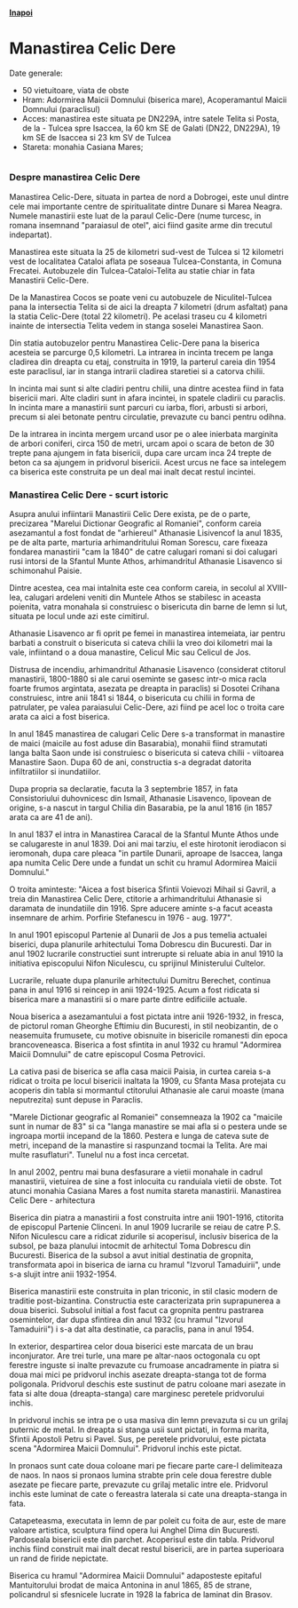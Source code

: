 <h4 class="right"><a href="/dobrogea">Inapoi</a></h4>

# Manastirea Celic Dere

Date generale:

* 50 vietuitoare, viata de obste
* Hram: Adormirea Maicii Domnului (biserica mare), Acoperamantul Maicii Domnului (paraclisul)
* Acces: manastirea este situata pe DN229A, intre satele Telita si Posta, de la - Tulcea spre Isaccea, la 60 km SE de Galati (DN22, DN229A), 19 km SE de Isaccea si 23 km SV de Tulcea
* Stareta: monahia Casiana Mares;

<figure class="center"><img src="/images/celicdere.jpg" alt=""></figure>

### Despre manastirea Celic Dere

Manastirea Celic-Dere, situata in partea de nord a Dobrogei, este unul dintre cele mai importante centre de spiritualitate dintre Dunare si Marea Neagra. Numele manastirii este luat de la paraul Celic-Dere (nume turcesc, in romana insemnand "paraiasul de otel", aici fiind gasite arme din trecutul indepartat).
 
Manastirea este situata la 25 de kilometri sud-vest de Tulcea si 12 kilometri vest de localitatea Cataloi aflata pe soseaua Tulcea-Constanta, in Comuna Frecatei. Autobuzele din Tulcea-Cataloi-Telita au statie chiar in fata Manastirii Celic-Dere.
 
De la Manastirea Cocos se poate veni cu autobuzele de Niculitel-Tulcea pana la intersectia Telita si de aici la dreapta 7 kilometri (drum asfaltat) pana la statia Celic-Dere (total 22 kilometri). Pe acelasi traseu cu 4 kilometri inainte de intersectia Telita vedem in stanga soselei Manastirea Saon.
 
Din statia autobuzelor pentru Manastirea Celic-Dere pana la biserica acesteia se parcurge 0,5 kilometri. La intrarea in incinta trecem pe langa cladirea din dreapta cu etaj, construita in 1919, la parterul careia din 1954 este paraclisul, iar in stanga intrarii cladirea staretiei si a catorva chilii.
 
In incinta mai sunt si alte cladiri pentru chilii, una dintre acestea fiind in fata bisericii mari. Alte cladiri sunt in afara incintei, in spatele cladirii cu paraclis. In incinta mare a manastirii sunt parcuri cu iarba, flori, arbusti si arbori, precum si alei betonate pentru circulatie, prevazute cu banci pentru odihna.
             
De la intrarea in incinta mergem urcand usor pe o alee inierbata marginita de arbori coniferi, circa 150 de metri, urcam apoi o scara de beton de 30 trepte pana ajungem in fata bisericii, dupa care urcam inca 24 trepte de beton ca sa ajungem in pridvorul bisericii. Acest urcus ne face sa intelegem ca biserica este construita pe un deal mai inalt decat restul incintei.

### Manastirea Celic Dere - scurt istoric

Asupra anului infiintarii Manastirii Celic Dere exista, pe de o parte, precizarea "Marelui Dictionar Geografic al Romaniei", conform careia asezamantul a fost fondat de "arhiereul" Athanasie Lisivencof la anul 1835, pe de alta parte, marturia arhimandritului Roman Sorescu, care fixeaza fondarea manastirii "cam la 1840" de catre calugari romani si doi calugari rusi intorsi de la Sfantul Munte Athos, arhimandritul Athanasie Lisavenco si schimonahul Paisie.
 
Dintre acestea, cea mai intalnita este cea conform careia, in secolul al XVIII-lea, calugari ardeleni veniti din Muntele Athos se stabilesc in aceasta poienita, vatra monahala si construiesc o bisericuta din barne de lemn si lut, situata pe locul unde azi este cimitirul.

Athanasie Lisavenco ar fi oprit pe femei in manastirea intemeiata, iar pentru barbati a construit o bisericuta si cateva chilii la vreo doi kilometri mai la vale, infiintand o a doua manastire, Celicul Mic sau Celicul de Jos.
 
Distrusa de incendiu, arhimandritul Athanasie Lisavenco (considerat ctitorul manastirii, 1800-1880 si ale carui oseminte se gasesc intr-o mica racla foarte frumos argintata, asezata pe dreapta in paraclis) si Dosotei Crihana construiesc, intre anii 1841 si 1844, o bisericuta cu chilii in forma de patrulater, pe valea paraiasului Celic-Dere, azi fiind pe acel loc o troita care arata ca aici a fost biserica.
 
In anul 1845 manastirea de calugari Celic Dere s-a transformat in manastire de maici (maicile au fost aduse din Basarabia), monahii fiind stramutati langa balta Saon unde isi construiesc o bisericuta si cateva chilii - viitoarea Manastire Saon. Dupa 60 de ani, constructia s-a degradat datorita infiltratiilor si inundatiilor.
             
Dupa propria sa declaratie, facuta la 3 septembrie 1857, in fata Consistoriului duhovnicesc din Ismail, Athanasie Lisavenco, lipovean de origine, s-a nascut in targul Chilia din Basarabia, pe la anul 1816 (in 1857 arata ca are 41 de ani).
 
In anul 1837 el intra in Manastirea Caracal de la Sfantul Munte Athos unde se calugareste in anul 1839. Doi ani mai tarziu, el este hirotonit ierodiacon si ieromonah, dupa care pleaca "in partile Dunarii, aproape de Isaccea, langa apa numita Celic Dere unde a fundat un schit cu hramul Adormirea Maicii Domnului."
 
O troita aminteste: "Aicea a fost biserica Sfintii Voievozi Mihail si Gavril, a treia din Manastirea Celic Dere, ctitorie a arhimandritului Athanasie si daramata de inundatiile din 1916. Spre aducere aminte s-a facut aceasta insemnare de arhim. Porfirie Stefanescu in 1976 - aug. 1977".
 
In anul 1901 episcopul Partenie al Dunarii de Jos a pus temelia actualei biserici, dupa planurile arhitectului Toma Dobrescu din Bucuresti. Dar in anul 1902 lucrarile constructiei sunt intrerupte si reluate abia in anul 1910 la initiativa episcopului Nifon Niculescu, cu sprijinul Ministerului Cultelor.
 
Lucrarile, reluate dupa planurile arhitectului Dumitru Berechet, continua pana in anul 1916 si reincep in anii 1924-1925. Acum a fost ridicata si biserica mare a manastirii si o mare parte dintre edificiile actuale.
 
Noua biserica a asezamantului a fost pictata intre anii 1926-1932, in fresca, de pictorul roman Gheorghe Eftimiu din Bucuresti, in stil neobizantin, de o neasemuita frumusete, cu motive obisnuite in bisericile romanesti din epoca brancoveneasca. Biserica a fost sfintita in anul 1932 cu hramul "Adormirea Maicii Domnului" de catre episcopul Cosma Petrovici.
 
La cativa pasi de biserica se afla casa maicii Paisia, in curtea careia s-a ridicat o troita pe locul bisericii inaltata la 1909, cu Sfanta Masa protejata cu acoperis din tabla si mormantul ctitorului Athanasie ale carui moaste (mana neputrezita) sunt depuse in Paraclis.

"Marele Dictionar geografic al Romaniei" consemneaza la 1902 ca "maicile sunt in numar de 83" si ca "langa manastire se mai afla si o pestera unde se ingroapa mortii incepand de la 1860. Pestera e lunga de cateva sute de metri, incepand de la manastire si raspunzand tocmai la Telita. Are mai multe rasuflaturi". Tunelul nu a fost inca cercetat.
 
In anul 2002, pentru mai buna desfasurare a vietii monahale in cadrul manastirii, vietuirea de sine a fost inlocuita cu randuiala vietii de obste. Tot atunci monahia Casiana Mares a fost numita stareta manastirii.
Manastirea Celic Dere - arhitectura

Biserica din piatra a manastirii a fost construita intre anii 1901-1916, ctitorita de episcopul Partenie Clinceni. In anul 1909 lucrarile se reiau de catre P.S. Nifon Niculescu care a ridicat zidurile si acoperisul, inclusiv biserica de la subsol, pe baza planului intocmit de arhitectul Toma Dobrescu din Bucuresti. Biserica de la subsol a avut initial destinatia de gropnita, transformata apoi in biserica de iarna cu hramul "Izvorul Tamaduirii", unde s-a slujit intre anii 1932-1954.
 
Biserica manastirii este construita in plan triconic, in stil clasic modern de traditie post-bizantina. Constructia este caracterizata prin suprapunerea a doua biserici. Subsolul initial a fost facut ca gropnita pentru pastrarea osemintelor, dar dupa sfintirea din anul 1932 (cu hramul "Izvorul Tamaduirii") i s-a dat alta destinatie, ca paraclis, pana in anul 1954.
 
In exterior, despartirea celor doua biserici este marcata de un brau inconjurator. Are trei turle, una mare pe altar-naos octogonala cu opt ferestre inguste si inalte prevazute cu frumoase ancadramente in piatra si doua mai mici pe pridvorul inchis asezate dreapta-stanga tot de forma poligonala. Pridvorul deschis este sustinut de patru coloane mari asezate in fata si alte doua (dreapta-stanga) care marginesc peretele pridvorului inchis.
             
In pridvorul inchis se intra pe o usa masiva din lemn prevazuta si cu un grilaj puternic de metal. In dreapta si stanga usii sunt pictati, in forma marita, Sfintii Apostoli Petru si Pavel. Sus, pe peretele pridvorului, este pictata scena "Adormirea Maicii Domnului". Pridvorul inchis este pictat.

In pronaos sunt cate doua coloane mari pe fiecare parte care-l delimiteaza de naos. In naos si pronaos lumina strabte prin cele doua ferestre duble asezate pe fiecare parte, prevazute cu grilaj metalic intre ele. Pridvorul inchis este luminat de cate o fereastra laterala si cate una dreapta-stanga in fata.
 
Catapeteasma, executata in lemn de par poleit cu foita de aur, este de mare valoare artistica, sculptura fiind opera lui Anghel Dima din Bucuresti. Pardoseala bisericii este din parchet. Acoperisul este din tabla. Pridvorul inchis fiind construit mai inalt decat restul bisericii, are in partea superioara un rand de firide nepictate.
 
Biserica cu hramul "Adormirea Maicii Domnului" adaposteste epitaful Mantuitorului brodat de maica Antonina in anul 1865, 85 de strane, policandrul si sfesnicele lucrate in 1928 la fabrica de laminat din Brasov.

